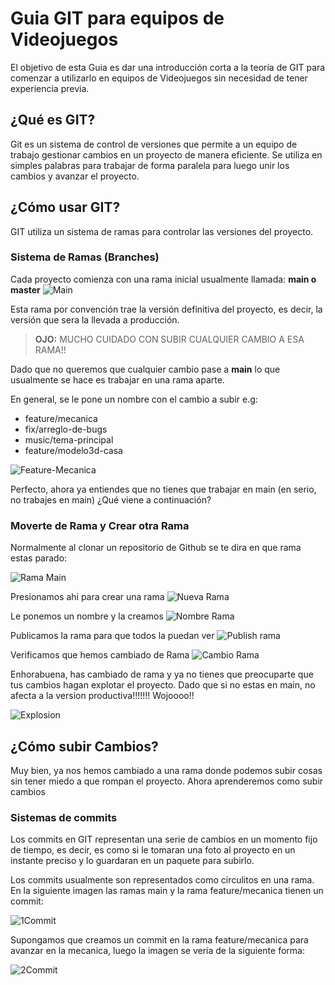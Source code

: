 # Guia GIT para equipos de Videojuegos

El objetivo de esta Guia es dar una introducción corta a la teoría de GIT para comenzar a utilizarlo en equipos de Videojuegos sin necesidad de tener experiencia previa.

## ¿Qué es GIT?
Git es un sistema de control de versiones que permite a un equipo de trabajo gestionar cambios en un proyecto de manera eficiente. Se utiliza en simples palabras para trabajar de forma paralela para luego unir los cambios y avanzar el proyecto.


## ¿Cómo usar GIT?

GIT utiliza un sistema de ramas para controlar las versiones del proyecto.

### Sistema de Ramas (Branches)
 
Cada proyecto comienza con una rama inicial usualmente llamada: **main o master**
![Main](main.png)

Esta rama por convención trae la versión definitiva del proyecto, es decir, la versión que sera la llevada a producción.

> **OJO:** MUCHO CUIDADO CON SUBIR CUALQUIER CAMBIO A ESA RAMA!!

Dado que no queremos que cualquier cambio pase a **main** lo que usualmente se hace es trabajar en una rama aparte. 

En general, se le pone un nombre con el cambio a subir e.g:

- feature/mecanica 
- fix/arreglo-de-bugs
- music/tema-principal
- feature/modelo3d-casa

![Feature-Mecanica](featuremecanica.png)


Perfecto, ahora ya entiendes que no tienes que trabajar en main (en serio, no trabajes en main) ¿Qué viene a continuación?

### Moverte de Rama y Crear otra Rama

Normalmente al clonar un repositorio de Github se te dira en que rama estas parado:

![Rama Main](ramamain.png)


Presionamos ahi para crear una rama
![Nueva Rama](nuevarama.png)


Le ponemos un nombre y la creamos
![Nombre Rama](nombrerama.png)


Publicamos la rama para que todos la puedan ver
![Publish rama](publishrama.png)


Verificamos que hemos cambiado de Rama
![Cambio Rama](cambiorama.png)

Enhorabuena, has cambiado de rama y ya no tienes que preocuparte que tus cambios hagan explotar el proyecto. Dado que si no estas en main, no afecta a la version productiva!!!!!!! Wojoooo!!

![Explosion](explosion.png)

## ¿Cómo subir Cambios?

Muy bien, ya nos hemos cambiado a una rama donde podemos subir cosas sin tener miedo a que rompan el proyecto. Ahora aprenderemos como subir cambios


### Sistemas de commits

Los commits en GIT representan una serie de cambios en un momento fijo de tiempo, es decir, es como si le tomaran una foto al proyecto en un instante preciso y lo guardaran en un paquete para subirlo.

 Los commits usualmente son representados como circulitos en una rama. En la siguiente imagen las ramas main y la rama feature/mecanica tienen un commit: 

![1Commit](featuremecanica.png)

Supongamos que creamos un commit en la rama feature/mecanica para avanzar en la mecanica, luego la imagen se veria de la siguiente forma:

![2Commit](2commits.png)



















